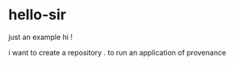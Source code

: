 # hello-sir
just an example
hi !

i want to create a repository .
to run an application of provenance

